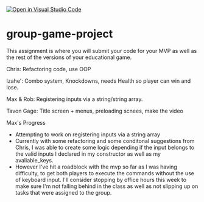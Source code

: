 [![Open in Visual Studio Code](https://classroom.github.com/assets/open-in-vscode-c66648af7eb3fe8bc4f294546bfd86ef473780cde1dea487d3c4ff354943c9ae.svg)](https://classroom.github.com/online_ide?assignment_repo_id=10536616&assignment_repo_type=AssignmentRepo)
# group-game-project

This assignment is where you will submit your code for your MVP as well as the rest of the versions of your educational game.

Chris: Refactoring code, use OOP

Izahe': Combo system, Knockdowns,  needs Health so player can win and lose.

Max & Rob: Registering inputs via a string/string array.

Tavon Gage: Title screen + menus, preloading scnees, make the video

Max's Progress
<ul>
    <li>
    Attempting to work on registering inputs via a string array
    </li>
    <li>
    Currently with some refactoring and some conditonal suggestions from Chris, I was
    able to create some logic depending if the input belongs to the valid inputs I declared in my constructor as well as my avaliable_keys.
    </li>
    <li>
    However I've hit a roadblock with the mvp so far as I was having difficulty, to get both players to execute the commands without the use of keyboard input. I'll consider stopping by office hours this week to make sure I'm not falling behind in the class as well as not slipping up on tasks that were assigned to the group.
    </li>
</ul>